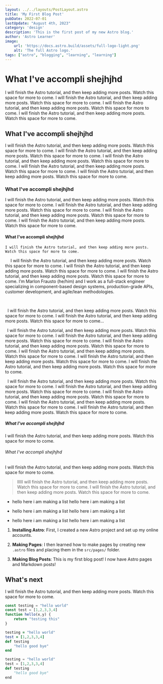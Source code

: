 ```yaml
---
layout: ../../layouts/PostLayout.astro
title: 'My First Blog Post'
pubDate: 2022-07-01
lastUpdate: "August 4th, 2023"
category: 'design'
description: 'This is the first post of my new Astro blog.'
author: 'Astro Learner'
image:
    url: 'https://docs.astro.build/assets/full-logo-light.png' 
    alt: 'The full Astro logo.'
tags: ["astro", "blogging", "learning", "learning"]
---
```

# What I've accompli shejhjhd
I will finish the Astro tutorial, and then keep adding more posts. Watch this space for more to come. I will finish the Astro tutorial, and then keep adding more posts. Watch this space for more to come. I will finish the Astro tutorial, and then keep adding more posts. Watch this space for more to come. I will finish the Astro tutorial, and then keep adding more posts. Watch this space for more to come.

## What I've accompli shejhjhd
I will finish the Astro tutorial, and then keep adding more posts. Watch this space for more to come. I will finish the Astro tutorial, and then keep adding more posts. Watch this space for more to come. I will finish the Astro tutorial, and then keep adding more posts. Watch this space for more to come. I will finish the Astro tutorial, and then keep adding more posts. Watch this space for more to come. I will finish the Astro tutorial, and then keep adding more posts. Watch this space for more to come.

### What I've accompli shejhjhd
I will finish the Astro tutorial, and then keep adding more posts. Watch this space for more to come. I will finish the Astro tutorial, and then keep adding more posts. Watch this space for more to come. I will finish the Astro tutorial, and then keep adding more posts. Watch this space for more to come. I will finish the Astro tutorial, and then keep adding more posts. Watch this space for more to come.

#### What I've accompli shejhjhd
    I will finish the Astro tutorial, and then keep adding more posts. Watch this space for more to come.

&emsp; I will finish the Astro tutorial, and then keep adding more posts.
Watch this space for more to come. I will finish the Astro tutorial, and then keep adding more posts.
Watch this space for more to come. I will finish the Astro tutorial, and then keep adding more posts. Watch this space for more to come.
I&#8217;m Marlon Frausto (he/him) and I work as a full-stack engineer specializing in component-based design systems, production-grade APIs, customer development, and agile/lean methodologies. 

<br>
<!---
your comment goes here
and here
-->

&nbsp; I will finish the Astro tutorial, and then keep adding more posts. Watch this space for more to come. I will finish the Astro tutorial, and then keep adding more posts. Watch this space for more to come...  

&ensp;I will finish the Astro tutorial, and then keep adding more posts. Watch this space for more to come. I will finish the Astro tutorial, and then keep adding more posts. Watch this space for more to come. I will finish the Astro tutorial, and then keep adding more posts. Watch this space for more to come. I will finish the Astro tutorial, and then keep adding more posts. Watch this space for more to come. I will finish the Astro tutorial, and then keep adding more posts. Watch this space for more to come. I will finish the Astro tutorial, and then keep adding more posts. Watch this space for more to come.  

&nbsp; I will finish the Astro tutorial, and then keep adding more posts. Watch this space for more to come.
I will finish the Astro tutorial, and then keep adding more posts. Watch this space for more to come.
I will finish the Astro tutorial, and then keep adding more posts. Watch this space for more to come.
I will finish the Astro tutorial, and then keep adding more posts. Watch this space for more to come.
I will finish the Astro tutorial, and then keep adding more posts. Watch this space for more to come.
##### What I've accompli shejhjhd
I will finish the Astro tutorial, and then keep adding more posts. Watch this space for more to come.
###### What I've accompli shejhjhd
I will finish the Astro tutorial, and then keep adding more posts. Watch this space for more to come.  

> IIIII will finish the Astro tutorial, and then keep adding more posts. Watch this space for more to come.
I will finish the Astro tutorial, and then keep adding more posts. Watch this space for more to come.  

- hello here i am making a list hello here i am making a list

- hello here i am making a list hello here i am making a list

- hello here i am making a list hello here i am making a list

1. **Installing Astro**: First, I created a new Astro project and set up my online accounts.

2. **Making Pages**: I then learned how to make pages by creating new `.astro` files and placing them in the `src/pages/` folder.

3. **Making Blog Posts**: This is my first blog post! I now have Astro pages and Markdown posts!

## What's next

I will finish the Astro tutorial, and then keep adding more posts. Watch this space for more to come.

``` javascript
const testing = "hello world"
const test = [1,2,3,3,4]
function hello(x,y) {
    return "testing this"
}
```

``` ruby
testing = "hello world"
test = [1,2,3,3,4]
def testing
    "hello good bye"
end
```

``` python
testing = "hello world"
test = [1,2,3,3,4]
def testing
    "hello good bye"
end
```